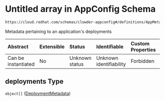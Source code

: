 # Untitled array in AppConfig Schema

```txt
https://cloud.redhat.com/schemas/clowder-appconfig#/definitions/AppMetadata/properties/deployments
```

Metadata pertaining to an application's deployments

| Abstract            | Extensible | Status         | Identifiable            | Custom Properties | Additional Properties | Access Restrictions | Defined In                                                   |
| :------------------ | :--------- | :------------- | :---------------------- | :---------------- | :-------------------- | :------------------ | :----------------------------------------------------------- |
| Can be instantiated | No         | Unknown status | Unknown identifiability | Forbidden         | Allowed               | none                | [schema.json*](../../out/schema.json "open original schema") |

## deployments Type

`object[]` ([DeploymentMetadata](schema-definitions-deploymentmetadata.md))
